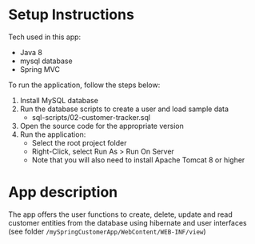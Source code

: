 
Setup Instructions
====================================================

Tech used in this app:
- Java 8
- mysql database
- Spring MVC

To run the application, follow the steps below:


1. Install MySQL database
2. Run the database scripts to create a user and load sample data
     - sql-scripts/02-customer-tracker.sql
3. Open the source code for the appropriate version
4. Run the application:
     - Select the root project folder
     - Right-Click, select Run As > Run On Server
     - Note that you will also need to install Apache Tomcat 8 or higher  
     
        
App description
====================================================

The app offers the user functions to create, delete, update and read customer entities from the database using hibernate and user interfaces (see folder ``/mySpringCustomerApp/WebContent/WEB-INF/view``)
     
